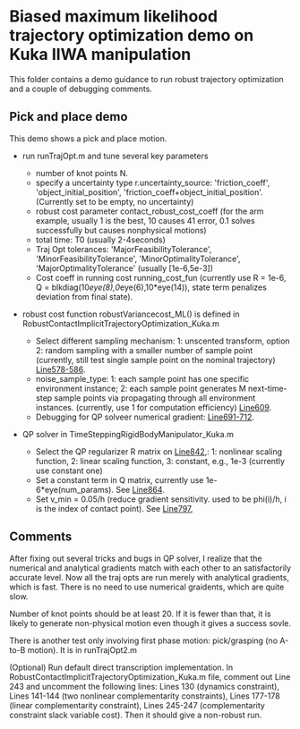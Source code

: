 # Biased maximum likelihood trajectory optimization demo on Kuka IIWA manipulation

This folder contains a demo guidance to run robust trajectory optimization and a couple of debugging comments.

## Pick and place demo

This demo shows a pick and place motion.
 * run runTrajOpt.m and tune several key parameters
    * number of knot points N.
    * specify a uncertainty type r.uncertainty_source: 'friction_coeff', 'object_initial_position', 'friction_coeff+object_initial_position'. (Currently set to be empty, no uncertainty)
    * robust cost parameter contact_robust_cost_coeff (for the arm example, usually 1 is the best, 10 causes 41 error, 0.1 solves successfully but causes nonphysical motions)
    * total time: T0 (usually 2-4seconds)
    * Traj Opt tolerances: 'MajorFeasibilityTolerance', 'MinorFeasibilityTolerance', 'MinorOptimalityTolerance', 'MajorOptimalityTolerance' (usually [1e-6,5e-3])
    * Cost coeff in running cost running_cost_fun (currently use R = 1e-6, Q = blkdiag(10*eye(8),0*eye(6),10*eye(14)), state term penalizes deviation from final state).

 * robust cost function robustVariancecost_ML() is defined in RobustContactImplicitTrajectoryOptimization_Kuka.m
    * Select different sampling mechanism: 1: unscented transform, option 2: random sampling with a smaller number of sample point (currently, still test single sample point on the nominal trajectory) [Line578-586](https://github.com/YeZhao/drake/blob/3ead1b39928b2c8270c6fe1f88193642dfff8e21/drake/matlab/solvers/trajectoryOptimization/RobustContactImplicitTrajectoryOptimization_Kuka.m#L578-L586).
   * noise_sample_type: 1: each sample point has one specific environment instance; 2: each sample point generates M next-time-step sample points via propagating through all environment instances. (currently, use 1 for computation efficiency) [Line609](https://github.com/YeZhao/drake/blob/3ead1b39928b2c8270c6fe1f88193642dfff8e21/drake/matlab/solvers/trajectoryOptimization/RobustContactImplicitTrajectoryOptimization_Kuka.m#L609).
   * Debugging for QP solveer numerical gradient: [Line691-712](https://github.com/YeZhao/drake/blob/3ead1b39928b2c8270c6fe1f88193642dfff8e21/drake/matlab/solvers/trajectoryOptimization/RobustContactImplicitTrajectoryOptimization_Kuka.m#L691-L712).

 * QP solver in TimeSteppingRigidBodyManipulator_Kuka.m
    * Select the QP regularizer R matrix on [Line842](https://github.com/YeZhao/drake/blob/3ead1b39928b2c8270c6fe1f88193642dfff8e21/drake/matlab/systems/plants/TimeSteppingRigidBodyManipulator_Kuka.m#L842),: 1: nonlinear scaling function, 2: linear scaling function, 3: constant, e.g., 1e-3 (currently use constant one) 
    * Set a constant term in Q matrix, currently use 1e-6*eye(num_params). See [Line864](https://github.com/YeZhao/drake/blob/3ead1b39928b2c8270c6fe1f88193642dfff8e21/drake/matlab/systems/plants/TimeSteppingRigidBodyManipulator_Kuka.m#L864).
    * Set v_min = 0.05/h (reduce gradient sensitivity. used to be phi(i)/h, i is the index of contact point). See
    [Line797](https://github.com/YeZhao/drake/blob/3ead1b39928b2c8270c6fe1f88193642dfff8e21/drake/matlab/systems/plants/TimeSteppingRigidBodyManipulator_Kuka.m#L797),


## Comments

After fixing out several tricks and bugs in QP solver, I realize that the numerical and analytical gradients match with each other to an satisfactorily accurate level. Now all the traj opts are run merely with analytical gradients, which is fast. There is no need to use numerical graidents, which are quite slow. 

Number of knot points should be at least 20. If it is fewer than that, it is likely to generate non-physical motion even though it gives a success sovle.

There is another test only involving first phase motion: pick/grasping (no A-to-B motion). It is in runTrajOpt2.m 

(Optional) Run default direct transcription implementation. In RobustContactImplicitTrajectoryOptimization_Kuka.m file, comment out Line 243 and uncomment the following lines: Lines 130 (dynamics constraint), Lines 141-144 (two nonlinear complementarity constraints), Lines 177-178 (linear complementarity constraint), Lines 245-247 (complementarity constraint slack variable cost). Then it should give a non-robust run.